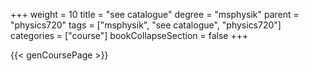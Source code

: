 +++
weight = 10
title = "see catalogue"
degree = "msphysik"
parent = "physics720"
tags = ["msphysik", "see catalogue", "physics720"]
categories = ["course"]
bookCollapseSection = false
+++

{{< genCoursePage >}}
